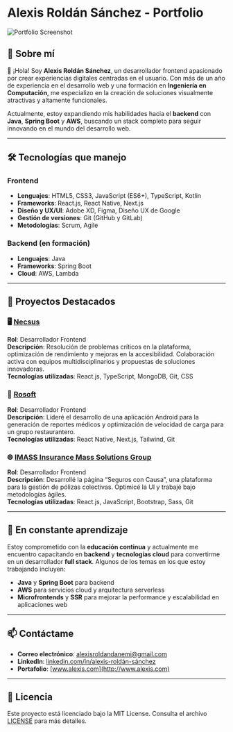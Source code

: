 # Alexis Roldán Sánchez - Portfolio

![Portfolio Screenshot](https://via.placeholder.com/800x400.png) <!-- Aquí podrías poner una captura de pantalla de tu portafolio -->

## 🚀 Sobre mí

👋 ¡Hola! Soy **Alexis Roldán Sánchez**, un desarrollador frontend apasionado por crear experiencias digitales centradas en el usuario. Con más de un año de experiencia en el desarrollo web y una formación en **Ingeniería en Computación**, me especializo en la creación de soluciones visualmente atractivas y altamente funcionales.

Actualmente, estoy expandiendo mis habilidades hacia el **backend** con **Java**, **Spring Boot** y **AWS**, buscando un stack completo para seguir innovando en el mundo del desarrollo web.

---

## 🛠️ Tecnologías que manejo

### Frontend

- **Lenguajes**: HTML5, CSS3, JavaScript (ES6+), TypeScript, Kotlin
- **Frameworks**: React.js, React Native, Next.js
- **Diseño y UX/UI**: Adobe XD, Figma, Diseño UX de Google
- **Gestión de versiones**: Git (GitHub y GitLab)
- **Metodologías**: Scrum, Agile

### Backend (en formación)

- **Lenguajes**: Java
- **Frameworks**: Spring Boot
- **Cloud**: AWS, Lambda

---

## 💼 Proyectos Destacados

### 🖥️ [Necsus](#)
**Rol**: Desarrollador Frontend  
**Descripción**: Resolución de problemas críticos en la plataforma, optimización de rendimiento y mejoras en la accesibilidad. Colaboración activa con equipos multidisciplinarios y propuestas de soluciones innovadoras.  
**Tecnologías utilizadas**: React.js, TypeScript, MongoDB, Git, CSS  

### 📱 [Rosoft](#)
**Rol**: Desarrollador Frontend  
**Descripción**: Lideré el desarrollo de una aplicación Android para la generación de reportes médicos y optimización de velocidad de carga para un grupo restaurantero.  
**Tecnologías utilizadas**: React Native, Next.js, Tailwind, Git  

### 🌐 [IMASS Insurance Mass Solutions Group](#)
**Rol**: Desarrollador Frontend  
**Descripción**: Desarrollé la página “Seguros con Causa”, una plataforma para la gestión de pólizas colectivas. Optimicé la UI y trabajé bajo metodologías ágiles.  
**Tecnologías utilizadas**: React.js, JavaScript, Bootstrap, Sass, Git  

---

## 🌱 En constante aprendizaje

Estoy comprometido con la **educación continua** y actualmente me encuentro capacitando en **backend** y **tecnologías cloud** para convertirme en un desarrollador **full stack**. Algunos de los temas en los que estoy trabajando incluyen:

- **Java** y **Spring Boot** para backend
- **AWS** para servicios cloud y arquitectura serverless
- **Microfrontends** y **SSR** para mejorar la performance y escalabilidad en aplicaciones web

---

## 📫 Contáctame

- **Correo electrónico**: [alexisroldandanemi@gmail.com](mailto:alexisroldandanemi@gmail.com)
- **LinkedIn**: [linkedin.com/in/alexis-roldán-sánchez](https://linkedin.com/in/alexis-roldán-sánchez)
- **Portafolio**: [www.alexis.com](http://www.alexis.com)

---

## 📄 Licencia

Este proyecto está licenciado bajo la MIT License. Consulta el archivo [LICENSE](./LICENSE) para más detalles.
